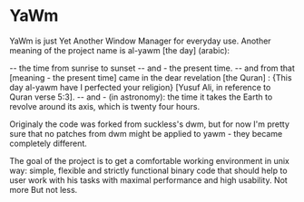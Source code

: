YaWm
====

YaWm is just Yet Another Window Manager for everyday use. Another meaning of the project name is al-yawm [the day] (arabic):

-- the time from sunrise to sunset
-- and - the present time.
-- and from that [meaning - the present time] came in the dear revelation [the Quran] :
   {This day al-yawm have I perfected your religion} [Yusuf Ali, in reference to Quran verse 5:3].
-- and - (in astronomy): the time it takes the Earth to revolve around its axis, which is twenty four hours.

Originaly the code was forked from suckless's dwm, but for now I'm pretty sure that
no patches from dwm might be applied to yawm - they became completely different.

The goal of the project is to get a comfortable working environment in unix way:
simple, flexible and strictly functional binary code that should help to user work
with his tasks with maximal performance and high usability.
Not more But not less.